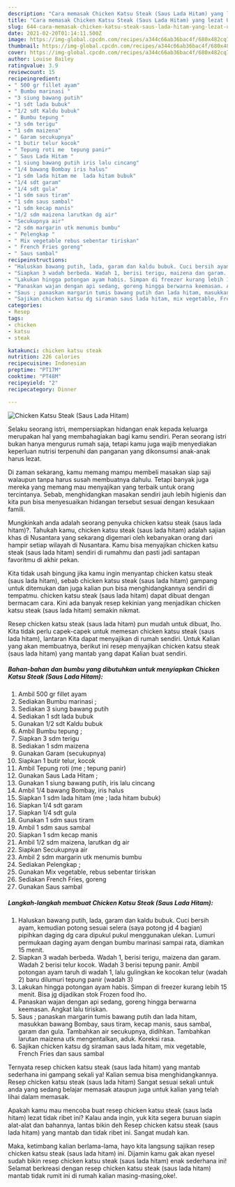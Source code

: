 ```yaml
---
description: "Cara memasak Chicken Katsu Steak (Saus Lada Hitam) yang lezat Untuk Jualan"
title: "Cara memasak Chicken Katsu Steak (Saus Lada Hitam) yang lezat Untuk Jualan"
slug: 644-cara-memasak-chicken-katsu-steak-saus-lada-hitam-yang-lezat-untuk-jualan
date: 2021-02-20T01:14:11.500Z
image: https://img-global.cpcdn.com/recipes/a344c66ab36bac4f/680x482cq70/chicken-katsu-steak-saus-lada-hitam-foto-resep-utama.jpg
thumbnail: https://img-global.cpcdn.com/recipes/a344c66ab36bac4f/680x482cq70/chicken-katsu-steak-saus-lada-hitam-foto-resep-utama.jpg
cover: https://img-global.cpcdn.com/recipes/a344c66ab36bac4f/680x482cq70/chicken-katsu-steak-saus-lada-hitam-foto-resep-utama.jpg
author: Louise Bailey
ratingvalue: 3.9
reviewcount: 15
recipeingredient:
- " 500 gr fillet ayam"
- " Bumbu marinasi "
- "3 siung bawang putih"
- "1 sdt lada bubuk"
- "1/2 sdt Kaldu bubuk"
- " Bumbu tepung "
- "3 sdm terigu"
- "1 sdm maizena"
- " Garam secukupnya"
- "1 butir telur kocok"
- " Tepung roti me  tepung panir"
- " Saus Lada Hitam "
- "1 siung bawang putih iris lalu cincang"
- "1/4 bawang Bombay iris halus"
- "1 sdm lada hitam me  lada hitam bubuk"
- "1/4 sdt garam"
- "1/4 sdt gula"
- "1 sdm saus tiram"
- "1 sdm saus sambal"
- "1 sdm kecap manis"
- "1/2 sdm maizena larutkan dg air"
- "Secukupnya air"
- "2 sdm margarin utk menumis bumbu"
- " Pelengkap "
- " Mix vegetable rebus sebentar tiriskan"
- " French Fries goreng"
- " Saus sambal"
recipeinstructions:
- "Haluskan bawang putih, lada, garam dan kaldu bubuk. Cuci bersih ayam, kemudian potong sesuai selera (saya potong jd 4 bagian) pipihkan daging dg cara dipukul pukul menggunakan ulekan. Lumuri permukaan daging ayam dengan bumbu marinasi sampai rata, diamkan 15 menit."
- "Siapkan 3 wadah berbeda. Wadah 1, berisi terigu, maizena dan garam. Wadah 2 berisi telur kocok. Wadah 3 berisi tepung panir. Ambil potongan ayam taruh di wadah 1, lalu gulingkan ke kocokan telur (wadah 2) baru dilumuri tepung panir (wadah 3)"
- "Lakukan hingga potongan ayam habis. Simpan di freezer kurang lebih 15 menit. Bisa jg dijadikan stok Frozen food lho."
- "Panaskan wajan dengan api sedang, goreng hingga berwarna keemasan. Angkat lalu tiriskan."
- "Saus ; panaskan margarin tumis bawang putih dan lada hitam, masukkan bawang Bombay, saus tiram, kecap manis, saus sambal, garam dan gula. Tambahkan air secukupnya, didihkan. Tambahkan larutan maizena utk mengentalkan, aduk. Koreksi rasa."
- "Sajikan chicken katsu dg siraman saus lada hitam, mix vegetable, French Fries dan saus sambal"
categories:
- Resep
tags:
- chicken
- katsu
- steak

katakunci: chicken katsu steak 
nutrition: 226 calories
recipecuisine: Indonesian
preptime: "PT17M"
cooktime: "PT48M"
recipeyield: "2"
recipecategory: Dinner

---
```



![Chicken Katsu Steak (Saus Lada Hitam)](https://img-global.cpcdn.com/recipes/a344c66ab36bac4f/680x482cq70/chicken-katsu-steak-saus-lada-hitam-foto-resep-utama.jpg)

Selaku seorang istri, mempersiapkan hidangan enak kepada keluarga merupakan hal yang membahagiakan bagi kamu sendiri. Peran seorang istri bukan hanya mengurus rumah saja, tetapi kamu juga wajib menyediakan keperluan nutrisi terpenuhi dan panganan yang dikonsumsi anak-anak harus lezat.

Di zaman  sekarang, kamu memang mampu membeli masakan siap saji walaupun tanpa harus susah membuatnya dahulu. Tetapi banyak juga mereka yang memang mau menyajikan yang terbaik untuk orang tercintanya. Sebab, menghidangkan masakan sendiri jauh lebih higienis dan kita pun bisa menyesuaikan hidangan tersebut sesuai dengan kesukaan famili. 



Mungkinkah anda adalah seorang penyuka chicken katsu steak (saus lada hitam)?. Tahukah kamu, chicken katsu steak (saus lada hitam) adalah sajian khas di Nusantara yang sekarang digemari oleh kebanyakan orang dari hampir setiap wilayah di Nusantara. Kamu bisa menyajikan chicken katsu steak (saus lada hitam) sendiri di rumahmu dan pasti jadi santapan favoritmu di akhir pekan.

Kita tidak usah bingung jika kamu ingin menyantap chicken katsu steak (saus lada hitam), sebab chicken katsu steak (saus lada hitam) gampang untuk ditemukan dan juga kalian pun bisa menghidangkannya sendiri di tempatmu. chicken katsu steak (saus lada hitam) dapat dibuat dengan bermacam cara. Kini ada banyak resep kekinian yang menjadikan chicken katsu steak (saus lada hitam) semakin nikmat.

Resep chicken katsu steak (saus lada hitam) pun mudah untuk dibuat, lho. Kita tidak perlu capek-capek untuk memesan chicken katsu steak (saus lada hitam), lantaran Kita dapat menyajikan di rumah sendiri. Untuk Kalian yang akan membuatnya, berikut ini resep menyajikan chicken katsu steak (saus lada hitam) yang mantab yang dapat Kalian buat sendiri.

<!--inarticleads1-->

##### Bahan-bahan dan bumbu yang dibutuhkan untuk menyiapkan Chicken Katsu Steak (Saus Lada Hitam):

1. Ambil  500 gr fillet ayam
1. Sediakan  Bumbu marinasi ;
1. Sediakan 3 siung bawang putih
1. Sediakan 1 sdt lada bubuk
1. Gunakan 1/2 sdt Kaldu bubuk
1. Ambil  Bumbu tepung ;
1. Siapkan 3 sdm terigu
1. Sediakan 1 sdm maizena
1. Gunakan  Garam (secukupnya)
1. Siapkan 1 butir telur, kocok
1. Ambil  Tepung roti (me ; tepung panir)
1. Gunakan  Saus Lada Hitam ;
1. Gunakan 1 siung bawang putih, iris lalu cincang
1. Ambil 1/4 bawang Bombay, iris halus
1. Siapkan 1 sdm lada hitam (me ; lada hitam bubuk)
1. Siapkan 1/4 sdt garam
1. Siapkan 1/4 sdt gula
1. Gunakan 1 sdm saus tiram
1. Ambil 1 sdm saus sambal
1. Siapkan 1 sdm kecap manis
1. Ambil 1/2 sdm maizena, larutkan dg air
1. Siapkan Secukupnya air
1. Ambil 2 sdm margarin utk menumis bumbu
1. Sediakan  Pelengkap ;
1. Gunakan  Mix vegetable, rebus sebentar tiriskan
1. Sediakan  French Fries, goreng
1. Gunakan  Saus sambal




<!--inarticleads2-->

##### Langkah-langkah membuat Chicken Katsu Steak (Saus Lada Hitam):

1. Haluskan bawang putih, lada, garam dan kaldu bubuk. Cuci bersih ayam, kemudian potong sesuai selera (saya potong jd 4 bagian) pipihkan daging dg cara dipukul pukul menggunakan ulekan. Lumuri permukaan daging ayam dengan bumbu marinasi sampai rata, diamkan 15 menit.
1. Siapkan 3 wadah berbeda. Wadah 1, berisi terigu, maizena dan garam. Wadah 2 berisi telur kocok. Wadah 3 berisi tepung panir. Ambil potongan ayam taruh di wadah 1, lalu gulingkan ke kocokan telur (wadah 2) baru dilumuri tepung panir (wadah 3)
1. Lakukan hingga potongan ayam habis. Simpan di freezer kurang lebih 15 menit. Bisa jg dijadikan stok Frozen food lho.
1. Panaskan wajan dengan api sedang, goreng hingga berwarna keemasan. Angkat lalu tiriskan.
1. Saus ; panaskan margarin tumis bawang putih dan lada hitam, masukkan bawang Bombay, saus tiram, kecap manis, saus sambal, garam dan gula. Tambahkan air secukupnya, didihkan. Tambahkan larutan maizena utk mengentalkan, aduk. Koreksi rasa.
1. Sajikan chicken katsu dg siraman saus lada hitam, mix vegetable, French Fries dan saus sambal




Ternyata resep chicken katsu steak (saus lada hitam) yang mantab sederhana ini gampang sekali ya! Kalian semua bisa menghidangkannya. Resep chicken katsu steak (saus lada hitam) Sangat sesuai sekali untuk anda yang sedang belajar memasak ataupun juga untuk kalian yang telah lihai dalam memasak.

Apakah kamu mau mencoba buat resep chicken katsu steak (saus lada hitam) lezat tidak ribet ini? Kalau anda ingin, yuk kita segera buruan siapin alat-alat dan bahannya, lantas bikin deh Resep chicken katsu steak (saus lada hitam) yang mantab dan tidak ribet ini. Sangat mudah kan. 

Maka, ketimbang kalian berlama-lama, hayo kita langsung sajikan resep chicken katsu steak (saus lada hitam) ini. Dijamin kamu gak akan nyesel sudah bikin resep chicken katsu steak (saus lada hitam) enak sederhana ini! Selamat berkreasi dengan resep chicken katsu steak (saus lada hitam) mantab tidak rumit ini di rumah kalian masing-masing,oke!.

